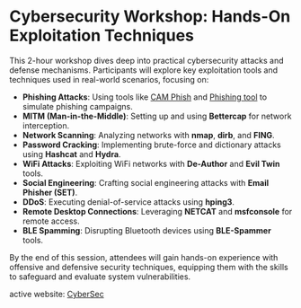 # **Cybersecurity Workshop: Hands-On Exploitation Techniques**

This 2-hour workshop dives deep into practical cybersecurity attacks and defense mechanisms. Participants will explore key exploitation tools and techniques used in real-world scenarios, focusing on:

- **Phishing Attacks**: Using tools like [CAM Phish](https://github.com/techchipnet/CamPhish) and [Phishing tool](https://github.com/mamba-9mm/phishing) to simulate phishing campaigns.
- **MITM (Man-in-the-Middle)**: Setting up and using **Bettercap** for network interception.
- **Network Scanning**: Analyzing networks with **nmap**, **dirb**, and **FING**.
- **Password Cracking**: Implementing brute-force and dictionary attacks using **Hashcat** and **Hydra**.
- **WiFi Attacks**: Exploiting WiFi networks with **De-Author** and **Evil Twin** tools.
- **Social Engineering**: Crafting social engineering attacks with **Email Phisher (SET)**.
- **DDoS**: Executing denial-of-service attacks using **hping3**.
- **Remote Desktop Connections**: Leveraging **NETCAT** and **msfconsole** for remote access.
- **BLE Spamming**: Disrupting Bluetooth devices using **BLE-Spammer** tools.

By the end of this session, attendees will gain hands-on experience with offensive and defensive security techniques, equipping them with the skills to safeguard and evaluate system vulnerabilities.

active website: [CyberSec](https://Dev-0618.github.io/hack-lab)
